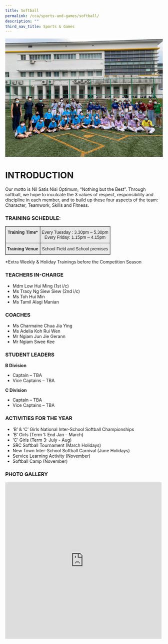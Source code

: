```yaml
---
title: Softball
permalink: /cca/sports-and-games/softball/
description: ""
third_nav_title: Sports & Games
---
```

![](/images/Our%20Group%20Photo.jpg)

# INTRODUCTION

Our motto is Nil Satis Nisi Optimum, “Nothing but the Best”. Through softball, we hope to inculcate the 3 values of respect, responsibility and discipline in each member, and to build up these four aspects of the team: Character, Teamwork, Skills and Fitness.

### TRAINING SCHEDULE:

<style type="text/css">
.tg  {border-collapse:collapse;border-spacing:0;}
.tg td{border-color:black;border-style:solid;border-width:1px;font-family:Arial, sans-serif;font-size:14px;
  overflow:hidden;padding:10px 5px;word-break:normal;}
.tg th{border-color:black;border-style:solid;border-width:1px;font-family:Arial, sans-serif;font-size:14px;
  font-weight:normal;overflow:hidden;padding:10px 5px;word-break:normal;}
.tg .tg-n4qt{background-color:#EAEAEA;color:#222;font-weight:bold;text-align:center;vertical-align:top}
.tg .tg-ii8k{background-color:#EAEAEA;color:#222;text-align:center;vertical-align:top}
</style>
<table class="tg">
<thead>
  <tr>
    <th class="tg-n4qt">Training Time*</th>
    <th class="tg-ii8k">Every Tuesday : 3.30pm – 5.30pm<br>Every Friday: 1.15pm – 4.15pm</th>
  </tr>
</thead>
<tbody>
  <tr>
    <td class="tg-n4qt">Training Venue</td>
    <td class="tg-ii8k">School Field and School premises </td>
  </tr>
</tbody>
</table>

*Extra Weekly &amp; Holiday Trainings before the Competition Season

### TEACHERS IN-CHARGE

*   Mdm Low Hui Ming (1st i/c)
*   Ms Tracy Ng Siew Siew (2nd i/c)
*   Ms Toh Hui Min
*   Ms Tamil Alagi Manian


### COACHES

*   Ms Charmaine Chua Jia Ying
*   Ms Adelia Koh Rui Wen&nbsp;
*   Mr Ngiam Jun Jie Gerann  
*   Mr Ngiam Swee Kee

### STUDENT LEADERS

**B Division**

*   Captain – TBA
*   Vice Captains – TBA

**C Division**

*   Captain –&nbsp;TBA
*   Vice Captains – TBA

### ACTIVITIES FOR THE YEAR
* ‘B’ &amp; ‘C’ Girls National Inter-School Softball Championships
* ‘B’ Girls (Term 1: End Jan – March)
* ‘C’ Girls (Term 3: July - Aug)
* SRC Softball Tournament (March Holidays)
* New Town Inter-School Softball Carnival (June Holidays)
* Service Learning Activity (November)
* Softball Camp (November)

### PHOTO GALLERY

<iframe allowfullscreen="true" height="500" width="500" frameborder="0" src="https://docs.google.com/presentation/d/e/2PACX-1vRcPcFonSBlb2OlZ0d-UqYT_o8I4GGyS6yygBocexalSeZ2VlwyC_lgJhW8bRlVOQFfb8It2ScTkY6U/embed?start=true&amp;loop=true&amp;delayms=3000"></iframe>